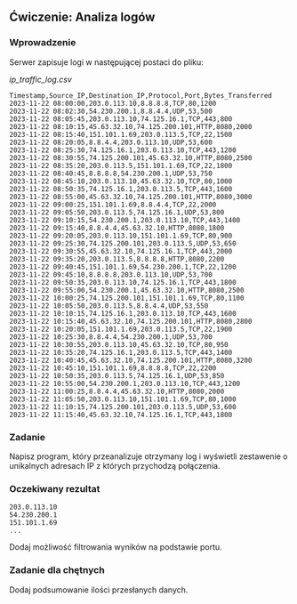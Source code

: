## Ćwiczenie: Analiza logów

### Wprowadzenie
Serwer zapisuje logi w następującej postaci do pliku:

_ip_traffic_log.csv_
~~~ 
Timestamp,Source_IP,Destination_IP,Protocol,Port,Bytes_Transferred
2023-11-22 08:00:00,203.0.113.10,8.8.8.8,TCP,80,1200
2023-11-22 08:02:30,54.230.200.1,8.8.4.4,UDP,53,500
2023-11-22 08:05:45,203.0.113.10,74.125.16.1,TCP,443,800
2023-11-22 08:10:15,45.63.32.10,74.125.200.101,HTTP,8080,2000
2023-11-22 08:15:40,151.101.1.69,203.0.113.5,TCP,22,1500
2023-11-22 08:20:05,8.8.4.4,203.0.113.10,UDP,53,600
2023-11-22 08:25:30,74.125.16.1,203.0.113.10,TCP,443,1200
2023-11-22 08:30:55,74.125.200.101,45.63.32.10,HTTP,8080,2500
2023-11-22 08:35:20,203.0.113.5,151.101.1.69,TCP,22,1800
2023-11-22 08:40:45,8.8.8.8,54.230.200.1,UDP,53,750
2023-11-22 08:45:10,203.0.113.10,45.63.32.10,TCP,80,1000
2023-11-22 08:50:35,74.125.16.1,203.0.113.5,TCP,443,1600
2023-11-22 08:55:00,45.63.32.10,74.125.200.101,HTTP,8080,3000
2023-11-22 09:00:25,151.101.1.69,8.8.4.4,TCP,22,2000
2023-11-22 09:05:50,203.0.113.5,74.125.16.1,UDP,53,800
2023-11-22 09:10:15,54.230.200.1,203.0.113.10,TCP,443,1400
2023-11-22 09:15:40,8.8.4.4,45.63.32.10,HTTP,8080,1800
2023-11-22 09:20:05,203.0.113.10,151.101.1.69,TCP,80,900
2023-11-22 09:25:30,74.125.200.101,203.0.113.5,UDP,53,650
2023-11-22 09:30:55,45.63.32.10,74.125.16.1,TCP,443,2000
2023-11-22 09:35:20,203.0.113.5,8.8.8.8,HTTP,8080,2200
2023-11-22 09:40:45,151.101.1.69,54.230.200.1,TCP,22,1200
2023-11-22 09:45:10,8.8.8.8,203.0.113.10,UDP,53,700
2023-11-22 09:50:35,203.0.113.10,74.125.16.1,TCP,443,1800
2023-11-22 09:55:00,54.230.200.1,45.63.32.10,HTTP,8080,2500
2023-11-22 10:00:25,74.125.200.101,151.101.1.69,TCP,80,1100
2023-11-22 10:05:50,203.0.113.5,8.8.4.4,UDP,53,550
2023-11-22 10:10:15,74.125.16.1,203.0.113.10,TCP,443,1600
2023-11-22 10:15:40,45.63.32.10,74.125.200.101,HTTP,8080,2800
2023-11-22 10:20:05,151.101.1.69,203.0.113.5,TCP,22,1900
2023-11-22 10:25:30,8.8.4.4,54.230.200.1,UDP,53,700
2023-11-22 10:30:55,203.0.113.10,45.63.32.10,TCP,80,950
2023-11-22 10:35:20,74.125.16.1,203.0.113.5,TCP,443,1400
2023-11-22 10:40:45,45.63.32.10,74.125.200.101,HTTP,8080,3200
2023-11-22 10:45:10,151.101.1.69,8.8.8.8,TCP,22,2200
2023-11-22 10:50:35,203.0.113.5,74.125.16.1,UDP,53,850
2023-11-22 10:55:00,54.230.200.1,203.0.113.10,TCP,443,1200
2023-11-22 11:00:25,8.8.4.4,45.63.32.10,HTTP,8080,2000
2023-11-22 11:05:50,203.0.113.10,151.101.1.69,TCP,80,1000
2023-11-22 11:10:15,74.125.200.101,203.0.113.5,UDP,53,600
2023-11-22 11:15:40,45.63.32.10,74.125.16.1,TCP,443,1800
~~~

### Zadanie 
Napisz program, który przeanalizuje otrzymany log i wyświetli zestawenie o unikalnych adresach IP z których przychodzą połączenia.

### Oczekiwany rezultat
~~~
203.0.113.10
54.230.200.1
151.101.1.69
...
~~~

Dodaj możliwość filtrowania wyników na podstawie portu.


### Zadanie dla chętnych

Dodaj podsumowanie ilości przesłanych danych.
